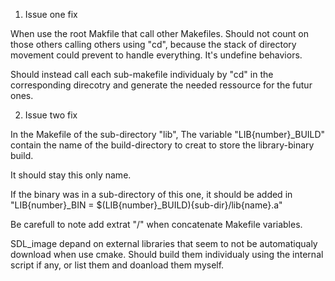 
1) Issue one fix

When use the root Makfile that call other Makefiles.
Should not count on those others calling others using "cd",
because the stack of directory movement could prevent to handle everything.
It's undefine behaviors.

Should instead call each sub-makefile individualy
by "cd" in the corresponding direcotry
and generate the needed ressource
for the futur ones.

2) Issue two fix

In the Makefile of the sub-directory "lib",
The variable "LIB{number}_BUILD" contain the name
of the build-directory to creat to store
the library-binary build.

It should stay this only name.

If the binary was in a sub-directory of this one,
it should be added in "LIB{number}_BIN = $(LIB{number}_BUILD){sub-dir}/lib{name}.a"

Be carefull to note add extrat "/" when concatenate Makefile variables.

SDL_image depand on external libraries
that seem to not be automatiqualy download when use cmake.
Should build them individualy using the internal script if any,
or list them and doanload them myself.


